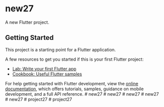 # new27

A new Flutter project.

## Getting Started

This project is a starting point for a Flutter application.

A few resources to get you started if this is your first Flutter project:

- [Lab: Write your first Flutter app](https://docs.flutter.dev/get-started/codelab)
- [Cookbook: Useful Flutter samples](https://docs.flutter.dev/cookbook)

For help getting started with Flutter development, view the
[online documentation](https://docs.flutter.dev/), which offers tutorials,
samples, guidance on mobile development, and a full API reference.
#   n e w 2 7  
 #   n e w 2 7  
 #   n e w 2 7  
 #   n e w 2 7  
 #   n e w 2 7  
 #   p r o j e c t 2 7  
 #   p r o j e c t 2 7  
 